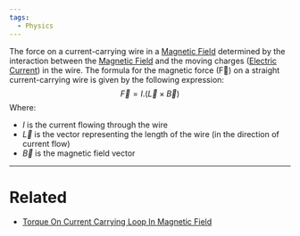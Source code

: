 ```yaml
---
tags:
  - Physics
---
```

The force on a current-carrying wire in a [Magnetic Field](../Physics/Magnetic%20Field.md) determined by the interaction between the [Magnetic Field](../Physics/Magnetic%20Field.md) and the moving charges ([Electric Current](../Physics/Current/Electric%20Current.md)) in the wire. The formula for the magnetic force (F⃗) on a straight current-carrying wire is given by the following expression:
$$
\vec{F} = I.(\vec{L} \times \vec{B})
$$
Where:
- $I$ is the current flowing through the wire
- $\vec{L}$ is the vector representing the length of the wire (in the direction of current flow)
- $\vec{B}$ is the magnetic field vector

---
# Related 
- [Torque On Current Carrying Loop In Magnetic Field](Torque%20On%20Current%20Carrying%20Loop%20In%20Magnetic%20Field.md) 